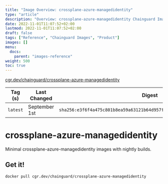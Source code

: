 ```yaml
---
title: "Image Overview: crossplane-azure-managedidentity"
type: "article"
description: "Overview: crossplane-azure-managedidentity Chainguard Image"
date: 2022-11-01T11:07:52+02:00
lastmod: 2022-11-01T11:07:52+02:00
draft: false
tags: ["Reference", "Chainguard Images", "Product"]
images: []
menu:
  docs:
    parent: "images-reference"
weight: 500
toc: true
---
```


[cgr.dev/chainguard/crossplane-azure-managedidentity](https://github.com/chainguard-images/images/tree/main/images/crossplane-azure-managedidentity)

| Tag (s)   | Last Changed  | Digest                                                                    |
|-----------|---------------|---------------------------------------------------------------------------|
|  `latest` | September 1st | `sha256:e3f6f4a475c801b8ea59a63121b64d957f7a9981dd964a827c7c383dd8f4bd72` |

# crossplane-azure-managedidentity

Minimal crossplane-azure-managedidentity images with nightly builds.

## Get it!

```shell
docker pull cgr.dev/chainguard/crossplane-azure-managedidentity
```
